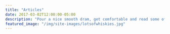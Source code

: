 ```yaml
---
title: "Articles"
date: 2017-03-02T12:00:00-05:00
description: "Pour a nice smooth dram, get comfortable and read some of our previous articles"
featured_image: "/img/site-images/lotsofwhiskies.jpg"
---
```


